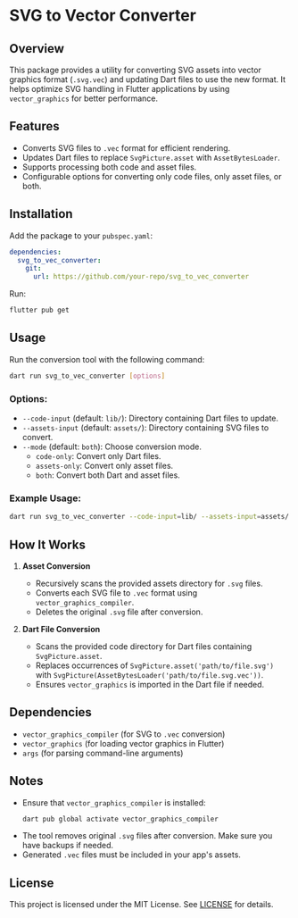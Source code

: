 # SVG to Vector Converter

## Overview
This package provides a utility for converting SVG assets into vector graphics format (`.svg.vec`) and updating Dart files to use the new format. It helps optimize SVG handling in Flutter applications by using `vector_graphics` for better performance.

## Features
- Converts SVG files to `.vec` format for efficient rendering.
- Updates Dart files to replace `SvgPicture.asset` with `AssetBytesLoader`.
- Supports processing both code and asset files.
- Configurable options for converting only code files, only asset files, or both.

## Installation
Add the package to your `pubspec.yaml`:

```yaml
dependencies:
  svg_to_vec_converter:
    git:
      url: https://github.com/your-repo/svg_to_vec_converter
```

Run:
```sh
flutter pub get
```

## Usage
Run the conversion tool with the following command:

```sh
dart run svg_to_vec_converter [options]
```

### Options:
- `--code-input` (default: `lib/`): Directory containing Dart files to update.
- `--assets-input` (default: `assets/`): Directory containing SVG files to convert.
- `--mode` (default: `both`): Choose conversion mode.
    - `code-only`: Convert only Dart files.
    - `assets-only`: Convert only asset files.
    - `both`: Convert both Dart and asset files.

### Example Usage:
```sh
dart run svg_to_vec_converter --code-input=lib/ --assets-input=assets/ --mode=both
```

## How It Works
1. **Asset Conversion**
    - Recursively scans the provided assets directory for `.svg` files.
    - Converts each SVG file to `.vec` format using `vector_graphics_compiler`.
    - Deletes the original `.svg` file after conversion.

2. **Dart File Conversion**
    - Scans the provided code directory for Dart files containing `SvgPicture.asset`.
    - Replaces occurrences of `SvgPicture.asset('path/to/file.svg')` with `SvgPicture(AssetBytesLoader('path/to/file.svg.vec'))`.
    - Ensures `vector_graphics` is imported in the Dart file if needed.

## Dependencies
- `vector_graphics_compiler` (for SVG to `.vec` conversion)
- `vector_graphics` (for loading vector graphics in Flutter)
- `args` (for parsing command-line arguments)

## Notes
- Ensure that `vector_graphics_compiler` is installed:
  ```sh
  dart pub global activate vector_graphics_compiler
  ```
- The tool removes original `.svg` files after conversion. Make sure you have backups if needed.
- Generated `.vec` files must be included in your app's assets.

## License
This project is licensed under the MIT License. See [LICENSE](LICENSE) for details.

